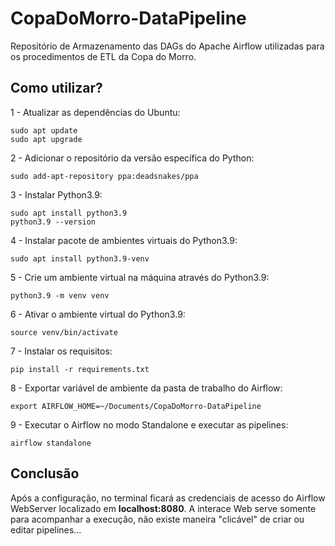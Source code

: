 # CopaDoMorro-DataPipeline

Repositório de Armazenamento das DAGs do Apache Airflow utilizadas para os procedimentos de ETL da Copa do Morro.

## Como utilizar?

1 - Atualizar as dependências do Ubuntu:

```
sudo apt update
sudo apt upgrade
```

2 - Adicionar o repositório da versão específica do Python:
```
sudo add-apt-repository ppa:deadsnakes/ppa
```

3 - Instalar Python3.9:
```
sudo apt install python3.9
python3.9 --version
```

4 - Instalar pacote de ambientes virtuais do Python3.9:
```
sudo apt install python3.9-venv
```

5 - Crie um ambiente virtual na máquina através do Python3.9:
```
python3.9 -m venv venv
```

6 - Ativar o ambiente virtual do Python3.9:
```
source venv/bin/activate
```

7 - Instalar os requisitos:
```
pip install -r requirements.txt
```

8 - Exportar variável de ambiente da pasta de trabalho do Airflow:
```
export AIRFLOW_HOME=~/Documents/CopaDoMorro-DataPipeline
```

9 - Executar o Airflow no modo Standalone e executar as pipelines:
```
airflow standalone
```

## Conclusão

Após a configuração, no terminal ficará as credenciais de acesso do Airflow WebServer localizado em **localhost:8080**. 
A interace Web serve somente para acompanhar a execução, não existe maneira "clicável" de criar ou editar pipelines...
